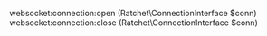 websocket:connection:open (Ratchet\ConnectionInterface $conn)
websocket:connection:close (Ratchet\ConnectionInterface $conn)